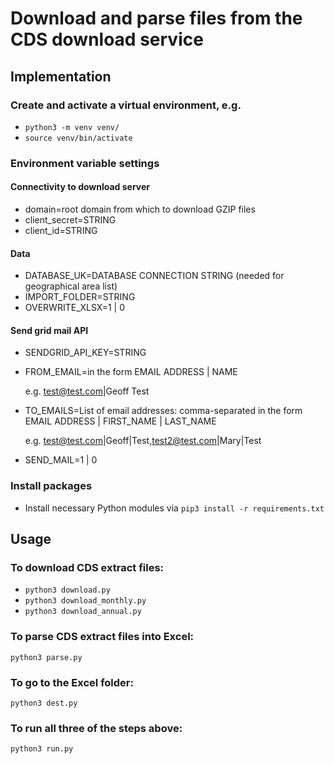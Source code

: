 # Download and parse files from the CDS download service

## Implementation

### Create and activate a virtual environment, e.g.

  - `python3 -m venv venv/`
  - `source venv/bin/activate`

### Environment variable settings

#### Connectivity to download server

- domain=root domain from which to download GZIP files
- client_secret=STRING
- client_id=STRING

#### Data

- DATABASE_UK=DATABASE CONNECTION STRING (needed for geographical area list)
- IMPORT_FOLDER=STRING
- OVERWRITE_XLSX=1 | 0

#### Send grid mail API

- SENDGRID_API_KEY=STRING
- FROM_EMAIL=in the form EMAIL ADDRESS | NAME

  e.g. test@test.com|Geoff Test

- TO_EMAILS=List of email addresses: comma-separated in the form EMAIL ADDRESS | FIRST_NAME | LAST_NAME

  e.g. test@test.com|Geoff|Test,test2@test.com|Mary|Test

- SEND_MAIL=1 | 0

### Install packages

- Install necessary Python modules via `pip3 install -r requirements.txt`

## Usage

### To download CDS extract files:
- `python3 download.py`
- `python3 download_monthly.py`
- `python3 download_annual.py`

### To parse CDS extract files into Excel:
`python3 parse.py`

### To go to the Excel folder:
`python3 dest.py`

### To run all three of the steps above:
`python3 run.py`
